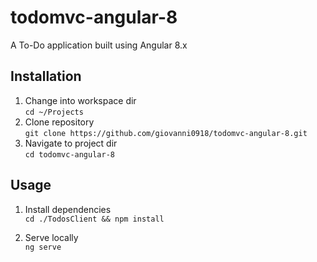 # todomvc-angular-8
A To-Do application built using Angular 8.x 

## Installation
1. Change into workspace dir  
  `cd ~/Projects` 
2. Clone repository  
  `git clone https://github.com/giovanni0918/todomvc-angular-8.git` 
2. Navigate to project dir  
  `cd todomvc-angular-8` 

## Usage 
1. Install dependencies  
  `cd ./TodosClient && npm install`

2. Serve locally  
  `ng serve`
